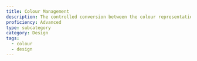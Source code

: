 ```yaml
---
title: Colour Management
description: The controlled conversion between the colour representations of various devices, such as image scanners, digital cameras, monitors, TV screens, film printers, computer printers, offset presses, and corresponding media
proficiency: Advanced
type: subcategory
category: Design
tags:
  - colour
  - design
---
```


